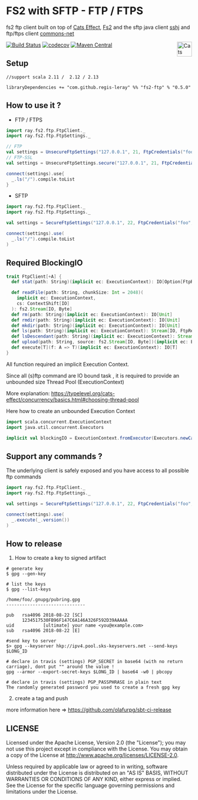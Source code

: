 # FS2 with SFTP - FTP / FTPS

fs2 ftp client built on top of [Cats Effect](https://typelevel.org/cats-effect/), [Fs2](http://fs2.io/) and the sftp java client [sshj](https://github.com/hierynomus/sshj) and ftp/ftps client [commons-net](https://commons.apache.org/proper/commons-net/) 

[![Build Status](https://travis-ci.org/regis-leray/fs2-ftp.svg?branch=master)](https://travis-ci.org/regis-leray/fs2-ftp)
[![codecov](https://codecov.io/gh/regis-leray/fs2-ftp/branch/master/graph/badge.svg)](https://codecov.io/gh/regis-leray/fs2-ftp)
[![Maven Central](https://img.shields.io/maven-central/v/com.github.regis-leray/fs2-ftp_2.12.svg)](http://search.maven.org/#search%7Cga%7C1%7Cfs2-ftp) 
<a href="https://typelevel.org/cats/"><img src="https://typelevel.org/cats/img/cats-badge.svg" height="40px" align="right" alt="Cats friendly" /></a>

Setup
-----

```
//support scala 2.11 /  2.12 / 2.13

libraryDependencies += "com.github.regis-leray" %% "fs2-ftp" % "0.5.0"
```

How to use it ?
---

* FTP / FTPS

```scala
import ray.fs2.ftp.FtpClient._
import ray.fs2.ftp.FtpSettings._

// FTP
val settings = UnsecureFtpSettings("127.0.0.1", 21, FtpCredentials("foo", "bar"))
// FTP-SSL 
val settings = UnsecureFtpSettings.secure("127.0.0.1", 21, FtpCredentials("foo", "bar"))

connect(settings).use{
  _.ls("/").compile.toList
}
```

* SFTP

```scala
import ray.fs2.ftp.FtpClient._
import ray.fs2.ftp.FtpSettings._

val settings = SecureFtpSettings("127.0.0.1", 22, FtpCredentials("foo", "bar"))

connect(settings).use(
  _.ls("/").compile.toList
)     
 ```

Required BlockingIO
---

```scala
trait FtpClient[+A] {
  def stat(path: String)(implicit ec: ExecutionContext): IO[Option[FtpResource]]

  def readFile(path: String, chunkSize: Int = 2048)(
    implicit ec: ExecutionContext,
    cs: ContextShift[IO]
  ): fs2.Stream[IO, Byte]
  def rm(path: String)(implicit ec: ExecutionContext): IO[Unit]
  def rmdir(path: String)(implicit ec: ExecutionContext): IO[Unit]
  def mkdir(path: String)(implicit ec: ExecutionContext): IO[Unit]
  def ls(path: String)(implicit ec: ExecutionContext): Stream[IO, FtpResource]
  def lsDescendant(path: String)(implicit ec: ExecutionContext): Stream[IO, FtpResource]
  def upload(path: String, source: fs2.Stream[IO, Byte])(implicit ec: ExecutionContext, cs: ContextShift[IO]): IO[Unit]
  def execute[T](f: A => T)(implicit ec: ExecutionContext): IO[T]
}
```

All function required an implicit Execution Context.

Since all (s)ftp command are IO bound task , it is required to provide an unbounded size Thread Pool (ExecutionContext)

More explanation: https://typelevel.org/cats-effect/concurrency/basics.html#choosing-thread-pool


Here how to create an unbounded Execution Context
```scala
import scala.concurrent.ExecutionContext
import java.util.concurrent.Executors

implicit val blockingIO = ExecutionContext.fromExecutor(Executors.newCachedThreadPool())
```




Support any commands ?
---

The underlying client is safely exposed and you have access to all possible ftp commands

```scala
import ray.fs2.ftp.FtpClient._
import ray.fs2.ftp.FtpSettings._

val settings = SecureFtpSettings("127.0.0.1", 22, FtpCredentials("foo", "bar"))

connect(settings).use(
  _.execute(_.version())
)     
 ```
 




How to release
---

1. How to create a key to signed artifact
```
# generate key
$ gpg --gen-key

# list the keys
$ gpg --list-keys

/home/foo/.gnupg/pubring.gpg
------------------------------

pub   rsa4096 2018-08-22 [SC]
      1234517530FB96F147C6A146A326F592D39AAAAA
uid           [ultimate] your name <you@example.com>
sub   rsa4096 2018-08-22 [E]

#send key to server
$> gpg --keyserver hkp://ipv4.pool.sks-keyservers.net --send-keys $LONG_ID

# declare in travis (settings) PGP_SECRET in base64 (with no return carriage), dont put "" around the value !
gpg --armor --export-secret-keys $LONG_ID | base64 -w0 | pbcopy

# declare in travis (settings) PGP_PASSPHRASE in plain text
The randomly generated password you used to create a fresh gpg key
```

2. create a tag and push

more information here => https://github.com/olafurpg/sbt-ci-release

## LICENSE

Licensed under the Apache License, Version 2.0 (the "License"); you may not use this project except in compliance with
the License. You may obtain a copy of the License at http://www.apache.org/licenses/LICENSE-2.0.

Unless required by applicable law or agreed to in writing, software distributed under the License is distributed on an
"AS IS" BASIS, WITHOUT WARRANTIES OR CONDITIONS OF ANY KIND, either express or implied. See the License for the specific
language governing permissions and limitations under the License.
